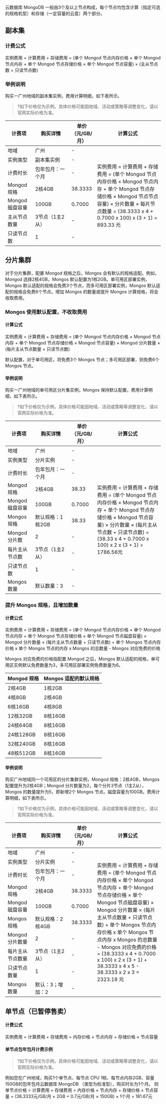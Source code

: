 云数据库 MongoDB 一般由3个及以上节点构成，每个节点均包含计算（指定可选的规格机型）和存储（一定容量的云盘）两个部分。

## 副本集
### 计费公式
实例费用 = 计算费用 + 存储费用 = (单个 Mongod 节点内存价格 × 单个 Mongod 节点内存 + 单个 Mongod 节点存储价格 × 单个 Mongod 节点容量) × (主从节点数 + 只读节点数)

### 举例说明
购买一广州地域的副本集实例，费用计算明细，如下表所示。

> ?如下价格仅为示例，具体价格可能因地域、活动或策略等调整变化，请以官网实际价格为准。

<table>
<thead><tr><th width=18%>计费项</th><th width=25%>购买详情</th><th width=10%>单价（元/GB/月）</th><th width=47%>计算公式</th></tr></thead>
<tbody>
<tr><td>地域</td>
<td>广州</td>
<td>-</td>    
<td rowspan=9>实例费用 = 计算费用 + 存储费用 = (单个 Mongod 节点内存价格 × Mongod 节点内存 + 单个 Mongod 节点存储价格 × Mongod 节点节点容量) × 分片数量 × 每片节点数量 = (38.3333 x 4 + 0.7000 x 100) x (3 + 1) = 893.33 元</td></tr>
<tr><td>实例类型</td><td>副本集实例</td><td>-</td></tr>
<tr><td>计费时长</td><td>包年包月：一个月</td><td>-</td></tr>    
<tr><td>Mongod 规格</td><td>2核4GB</td><td>38.3333</td> </tr>
<tr><td>Mongod 磁盘容量</td><td>100GB</td><td>0.7000</td></tr>    
<tr><td>主从节点数量</td><td>3节点（1主2从）</td><td>-</td></tr>
<tr><td>只读节点数</td><td>1</td><td>-</td></tr>    
</tbody></table>

## 分片集群
对于分片集群，配置 Mongod 规格之后，Mongos 会有默认的规格适配。例如，Mongod 选择2核4GB，Mongos 默认配置为1核2GB。单可用区部署实例，Mongos 默认适配的规格会免费3个节点，而多可用区部署实例，Mongos 默认适配的规格会免费6个节点。增加 Mongos 的数量或提升 Mongos 计算规格，将会收取费用。

### Mongos 使用默认配置，不收取费用
#### 计算公式
实例费用 = 计算费用 + 存储费用 = (单个 Mongod 节点内存价格 × Mongod 节点内存 + 单个 Mongod 节点存储价格 × Mongod 节点容量) × Mongod 分片数量 × (每片主从节点数量 + 只读节点数)

默认配置，对于单可用区，将免费3个 Mongos 节点；多可用区部署，则免费6个 Mongos 节点。

#### 举例说明
购买一广州地域的单可用区分片集实例，Mongos 保持默认配置，费用计算明细，如下表所示。

> ?如下价格仅为示例，具体价格可能因地域、活动或策略等调整变化，请以官网实际价格为准。

<table>
<thead><tr><th width=18%>计费项</th><th width=25%>购买详情</th><th width=10%>单价（元/GB/月）</th><th width=47%>计算公式</th></tr></thead>
<tbody>
<tr><td>地域</td>
<td>广州</td>
<td>-</td>    
<td rowspan=10>实例费用 = 计算费用 + 存储费用 = (单个 Mongod 节点内存价格 × Mongod 节点内存 + 单个 Mongod 节点存储价格 × Mongod 节点容量) × 分片数量 × (每片主从节点数 + 只读节点数) = (38.33 x 4 + 0.7000 x 100) x 2 x (3 + 1) = 1786.56元</td></tr>
<tr><td>实例类型</td><td>分片实例</td><td>-</td></tr>
<tr><td>计费时长</td><td>包年包月：一个月</td><td>-</td></tr>    
<tr><td>Mongod 规格</td><td>2核4GB</td><td>38.33</td> </tr>
<tr><td>Mongod 磁盘容量</td><td>100GB</td><td>0.7000</td></tr>    
<tr><td>Mongos 规格</td><td>默认规格：1核2GB</td><td>38.33</td></tr>
<tr><td>Mongod 分片数</td><td>2</td><td>-</td></tr>
<tr><td>每片主从节点数</td><td>3节点（1主2从）</td><td>-</td></tr>
<tr><td>只读节点数</td><td>1</td><td>-</td></tr>
<tr><td>Mongos 数量</td><td>默认数量：3</td><td>-</td></tr>    
</tbody></table>

### 提升 Mongos 规格，且增加数量
#### 计费公式
实例费用 = 计算费用 + 存储费用 = (单个 Mongod 节点内存价格 × 单个 Mongod 节点内存 + 单个 Mongod 节点存储价格 × 单个 Mongod 节点磁盘容量) × Mongod 分片数量 × (每片主从节点数量 + 只读节点数) + 单个 Mongos 节点内存价格 x 单个 Mongos 节点的内存 x Mongos 的总数量 - Mongos 对应免费的价格

Mongos 对应免费的价格指配置 Mongod 之后，Mongos 默认适配的规格，单可用区实例默认免费数量为3，多可用区部署实例免费数量为6。

| Mongod 规格 | Mongos 适配的默认规格 |
| ------------ | -------------------- |
| 2核4GB       | 1核2GB               |
| 4核8GB       | 2核4GB               |
| 6核16GB      | 4核8GB               |
| 12核32GB     | 8核16GB              |
| 24核64GB     | 8核16GB              |
| 24核128GB    | 8核16GB              |
| 32核240GB    | 8核16GB              |
| 48核512GB    | 8核16GB              |

#### 举例说明
购买广州地域同一个可用区的分片集群实例，Mongod 规格：2核4GB，Mongos 配置提升为2核4GB；Mongod 分片数量为2，每个分片3节点（1主2从），Mongos 的数量提升为5，即新增2个 Mongos 节点。磁盘容量为100GB。费用计算明细，如下表所示。

> ?如下价格仅为示例，具体价格可能因地域、活动或策略等调整变化，请以官网实际价格为准。

<table>
<thead><tr><th width=18%>计费项</th><th width=25%>购买详情</th><th width=10%>单价（元/GB/月）</th><th width=47%>计算公式</th></tr></thead>
<tbody>
<tr><td>地域</td>
<td>广州</td>
<td>-</td>    
<td rowspan=10>实例费用 = 计算费用 + 存储费用 = (单个 Mongod 节点内存价格 × 单个 Mongod 节点内存 + 单个 Mongod 节点存储价格 × 单个 Mongod 节点磁盘容量) × Mongod 分片数量 × (每片主从节点数量 + 只读节点数) + 单个 Mongos 节点内存价格 x 单个 Mongos 节点内存 x Mongos 的总数量 - Mongos 对应免费的价格 = (38.3333 x 4 + 0.7000 x 100) x 2 x (3 + 1) + 38.3333 x 4 x 5 - 38.3333 x 2 x 3 = 2323.18 元</td></tr>
<tr><td>实例类型</td><td>分片实例</td><td>-</td></tr>
<tr><td>计费时长</td><td>包年包月：一个月</td><td>-</td></tr>    
<tr><td>Mongod 规格</td><td>2核4GB</td><td>38.3333</td> </tr>
<tr><td>Mongod 磁盘容量</td><td>100GB</td><td>0.7000</td></tr>    
<tr><td>Mongos 规格</td><td>默认规格：2核4GB</td><td>38.3333</td></tr>
<tr><td>Mongod 分片数量</td><td>2</td><td>-</td></tr>
<tr><td>每片主从节点数量</td><td>3节点（1主2从）</td><td>-</td></tr>
<tr><td>只读节点数量</td><td>1</td><td>-</td></tr>
<tr><td>Mongos 数量</td><td>默认：3；增加：2</td><td>-</td></tr>    
</tbody></table>

## 单节点（已暂停售卖）
#### 计费公式
实例费用 = 计算费用 + 存储费用 = 内存价格 × 节点内存 + 存储价格 × 节点容量

#### 单节点包年包月计费示例
> ?如下价格仅为示例，具体价格可能因地域、活动或策略等调整变化，请以官网实际价格为准。

例如您在广州地域，购买1个单节点、每节点 CPU 1核、每节点内存2GB、容量150GB的包年包月云数据库 MongoDB （类型为标准型），购买时长为1个月。
则单节点价格 = 计算费用 + 存储费用 = 内存价格 × 节点内存 + 存储价格 × 节点容量 = (38.3333元/GB/月 × 2GB + 0.7元/GB/月 × 150GB) × 1个月 = 181.67元

